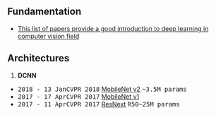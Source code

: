 ## Fundamentation
   - [This list of papers provide a good introduction to deep learning in computer vision field](./fundamental_paper.md)

## Architectures

1. **DCNN** 

- <kbd>2018 - 13 Jan</kbd><kbd>CVPR 2018</kbd> [MobileNet v2](CNN/mobilenetv2.md) <kbd>~3.5M params</kbd>
- <kbd>2017 - 17 Apr</kbd><kbd>CVPR 2017</kbd> [MobileNet v1](CNN/mobilenet.md) 
- <kbd>2017 - 11 Apr</kbd><kbd>CVPR 2017</kbd> [ResNext](CNN/resnext.md) <kbd>R50~25M params</kbd>